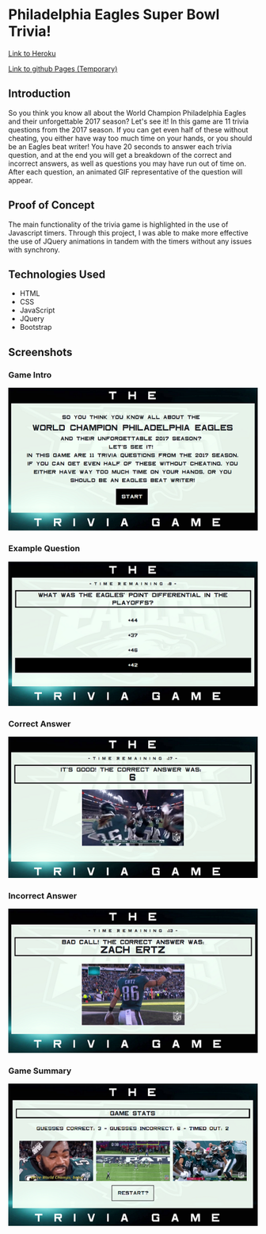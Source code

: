 # Philadelphia Eagles Super Bowl Trivia!

[Link to Heroku](http://url/a.png)

[Link to github Pages (Temporary)](https://lii41333733.github.io/trivia-game/)

## Introduction

So you think you know all about the World Champion Philadelphia Eagles and their unforgettable 2017 season? Let's see it! In this game are 11 trivia questions from the 2017 season. If you can get even half of these without cheating, you either have way too much time on your hands, or you should be an Eagles beat writer! You have 20 seconds to answer each trivia question, and at the end you will get a breakdown of the correct and incorrect answers, as well as questions you may have run out of time on. After each question, an animated GIF representative of the question will appear.

## Proof of Concept

The main functionality of the trivia game is highlighted in the use of Javascript timers. Through this project, I was able to make more effective the use of JQuery animations in tandem with the timers without any issues with synchrony.

## Technologies Used
* HTML
* CSS
* JavaScript
* JQuery
* Bootstrap

## Screenshots

### Game Intro
![{Alt}](assets/images/screenshot4.png)

### Example Question
![{Alt}](assets/images/screenshot1.png)

### Correct Answer
![{Alt}](assets/images/screenshot5.png)

### Incorrect Answer
![{Alt}](assets/images/screenshot2.png)

### Game Summary
![{Alt}](assets/images/screenshot3.png)